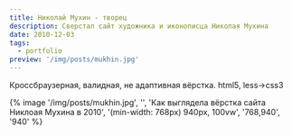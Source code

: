 ```yaml
---
title: Николай Мухин - творец
description: Сверстал сайт художника и иконописца Николая Мухина
date: 2010-12-03
tags:
  - portfolio
preview: '/img/posts/mukhin.jpg'
---
```


Кроссбраузерная, валидная, не адаптивная вёрстка. html5, less->css3

{% image '/img/posts/mukhin.jpg', '', 'Как выглядела вёрстка сайта Никлоая Мухина в 2010', '(min-width: 768px) 940px, 100vw', '768,940', '940' %}
